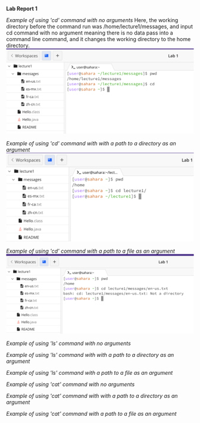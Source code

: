**Lab Report 1**

*Example of using 'cd' command with no arguments*
Here, the working directory before the command run was /home/lecture1/messages, and input cd command with no argument meaning there is no data pass into a command line command, and it changes the working directory to the home directory.
![Image](cd_no_args.png)

*Example of using 'cd' command with with a path to a directory as an argument*
![Image](cd_path_to_directory.png)

*Example of using 'cd' command with a path to a file as an argument*
![Image](cd_path_to_file.png)

*Example of using 'ls' command with no arguments*

*Example of using 'ls' command with with a path to a directory as an argument*

*Example of using 'ls' command with a path to a file as an argument*

*Example of using 'cat' command with no arguments*

*Example of using 'cat' command with with a path to a directory as an argument*

*Example of using 'cat' command with a path to a file as an argument*
